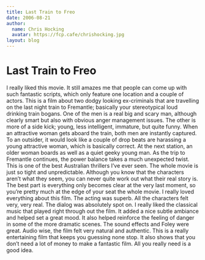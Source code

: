 ```yaml
---
title: Last Train to Freo
date: 2006-08-21
author:
  name: Chris Hocking
  avatar: https://fcp.cafe/chrishocking.jpg
layout: blog
---
```

# Last Train to Freo

I really liked this movie. It still amazes me that people can come up with such fantastic scripts, which only feature one location and a couple of actors. This is a film about two dodgy looking ex-criminals that are travelling on the last night train to Fremantle; basically your stereotypical loud drinking train bogans. One of the men is a real big and scary man, although clearly smart but also with obvious anger management issues. The other is more of a side kick; young, less intelligent, immature, but quite funny. When an attractive woman gets aboard the train, both men are instantly captured. To an outsider, it would look like a couple of drop beats are harassing a young attractive woman, which is basically correct. At the next station, an older woman boards as well as a quiet geeky young man. As the trip to Fremantle continues, the power balance takes a much unexpected twist. This is one of the best Australian thrillers I’ve ever seen. The whole movie is just so tight and unpredictable. Although you know that the characters aren’t what they seem, you can never quite work out what their real story is. The best part is everything only becomes clear at the very last moment, so you’re pretty much at the edge of your seat the whole movie. I really loved everything about this film. The acting was superb. All the characters felt very, very real. The dialog was absolutely spot on. I really liked the classical music that played right through out the film. It added a nice subtle ambiance and helped set a great mood. It also helped reinforce the feeling of danger in some of the more dramatic scenes. The sound effects and Foley were great. Audio wise, the film felt very natural and authentic. This is a really entertaining film that keeps you guessing none stop. It also shows that you don’t need a lot of money to make a fantastic film. All you really need is a good idea.